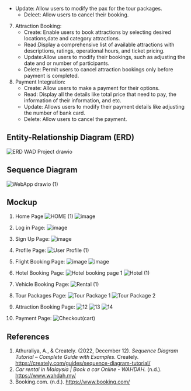 - Update: Allow users to modify the pax for the tour packages.
   - Deleet: Allow users to cancel their booking.
7. Attraction Booking:
   - Create: Enable users to book attractions by selecting desired locations,date and category       attractions.
   - Read:Display a comprehensive list of available attractions with descriptions, ratings,         operational hours, and ticket pricing.
   - Update:Allow users to modify their bookings, such as adjusting the date and or number of       participants.
   - Delete: Permit users to cancel attraction bookings only before payment is completed.
8. Payment Integration:
   - Create: Allow users to make a payment for their options.
   - Read: Display all the details like total price that need to pay, the information of their information, and etc.
   - Update: Allows users to modify their payment details like adjusting the number of bank card.
   - Delete: Allow users to cancel the payment.
     
## Entity-Relationship Diagram (ERD)
![ERD WAD Project drawio](https://github.com/user-attachments/assets/729fa1f1-9dc7-4d6c-9b37-9d6f1bd590ce)

## Sequence Diagram
![WebApp drawio (1)](https://github.com/user-attachments/assets/28e56b3e-9c9d-43a1-aab3-de2878caace1)

## Mockup

1. Home Page 
   ![HOME (1)](https://github.com/user-attachments/assets/3388dada-9428-469f-a769-a289d70901d0)
   ![image](https://github.com/user-attachments/assets/64f6f092-b018-49fe-ad76-5fa39ce46000)


3. Log in Page:
   ![image](https://github.com/user-attachments/assets/f3f544d8-965a-4d51-b55c-bbddcd2afa25)


4. Sign Up Page:
   ![image](https://github.com/user-attachments/assets/eea2051c-007e-4fe3-91e1-2aa705eeb32f)


5. Profile Page:
   ![User Profile (1)](https://github.com/user-attachments/assets/290b79ea-b154-4bec-ad18-0005ae96065c)


6. Flight Booking Page:
   ![image](https://github.com/user-attachments/assets/8c4d0744-a31e-4279-aea3-7f1c1188550c)
   ![image](https://github.com/user-attachments/assets/de78a347-34c7-4a8f-bb20-80d8b491c6a9)


7. Hotel Booking Page:
   ![Hotel booking page 1](https://github.com/user-attachments/assets/313df16f-4b86-428d-ab92-db0d0ae1083e)
   ![Hotel (1)](https://github.com/user-attachments/assets/277d2411-c6a2-4ad4-9bac-a25d667eefc2)


8. Vehicle Booking Page:
   ![Rental (1)](https://github.com/user-attachments/assets/2540753a-a620-4a26-97de-b715614ce1c1)

9. Tour Packages Page:
  ![Tour Package 1](https://github.com/user-attachments/assets/ca35407f-8df8-47ba-ada7-35c346c55541)
![Tour Package 2](https://github.com/user-attachments/assets/8ec8c8a7-db27-4303-817f-27cbda55c944)
   
10.  Attraction Booking Page:
![12](https://github.com/user-attachments/assets/4763f105-99da-431d-a50d-37e04272f21e)
![13](https://github.com/user-attachments/assets/0fe02263-08dc-4ba8-b347-00ded85ecfd5)
![14](https://github.com/user-attachments/assets/9e8e6069-790b-4c05-bba0-d0078553d0a4)

11. Payment Page:
  ![Checkout(cart)](https://github.com/user-attachments/assets/4d1ed0f0-011d-421a-b3de-b718d6079726)



   
## References
1. Athuraliya, A., & Creately. (2022, December 12). *Sequence Diagram Tutorial – Complete Guide with Examples.* Creately. https://creately.com/guides/sequence-diagram-tutorial/
2. *Car rental in Malaysia | Book a car Online - WAHDAH.* (n.d.). https://www.wahdah.my/
3. Booking.com. (n.d.). https://www.booking.com/
